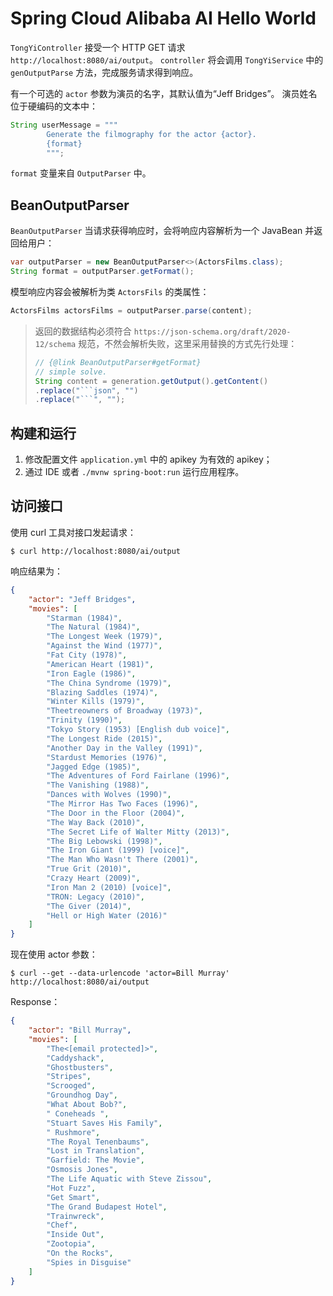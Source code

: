 # Spring Cloud Alibaba AI Hello World

`TongYiController` 接受一个 HTTP GET 请求 `http://localhost:8080/ai/output`。
`controller` 将会调用 `TongYiService` 中的 `genOutputParse` 方法，完成服务请求得到响应。

有一个可选的 `actor` 参数为演员的名字，其默认值为“Jeff Bridges”。 
演员姓名位于硬编码的文本中：

```java
String userMessage = """
        Generate the filmography for the actor {actor}.
        {format}
        """;
```

`format` 变量来自 `OutputParser` 中。

## BeanOutputParser

`BeanOutputParser` 当请求获得响应时，会将响应内容解析为一个 JavaBean 并返回给用户：

```java
var outputParser = new BeanOutputParser<>(ActorsFilms.class);
String format = outputParser.getFormat();
```

模型响应内容会被解析为类 `ActorsFils` 的类属性：

```java
ActorsFilms actorsFilms = outputParser.parse(content);
```

> 返回的数据结构必须符合 `https://json-schema.org/draft/2020-12/schema` 规范，不然会解析失败，这里采用替换的方式先行处理：
> ```java
> // {@link BeanOutputParser#getFormat}
> // simple solve.
> String content = generation.getOutput().getContent()
> .replace("```json", "")
> .replace("```", "");
> ```

## 构建和运行

1. 修改配置文件 `application.yml` 中的 apikey 为有效的 apikey；
2. 通过 IDE 或者 `./mvnw spring-boot:run` 运行应用程序。

## 访问接口

使用 curl 工具对接口发起请求：

```shell
$ curl http://localhost:8080/ai/output
```

响应结果为：

```json
{
    "actor": "Jeff Bridges",
    "movies": [
        "Starman (1984)",
        "The Natural (1984)",
        "The Longest Week (1979)",
        "Against the Wind (1977)",
        "Fat City (1978)",
        "American Heart (1981)",
        "Iron Eagle (1986)",
        "The China Syndrome (1979)",
        "Blazing Saddles (1974)",
        "Winter Kills (1979)",
        "Theetreowners of Broadway (1973)",
        "Trinity (1990)",
        "Tokyo Story (1953) [English dub voice]",
        "The Longest Ride (2015)",
        "Another Day in the Valley (1991)",
        "Stardust Memories (1976)",
        "Jagged Edge (1985)",
        "The Adventures of Ford Fairlane (1996)",
        "The Vanishing (1988)",
        "Dances with Wolves (1990)",
        "The Mirror Has Two Faces (1996)",
        "The Door in the Floor (2004)",
        "The Way Back (2010)",
        "The Secret Life of Walter Mitty (2013)",
        "The Big Lebowski (1998)",
        "The Iron Giant (1999) [voice]",
        "The Man Who Wasn't There (2001)",
        "True Grit (2010)",
        "Crazy Heart (2009)",
        "Iron Man 2 (2010) [voice]",
        "TRON: Legacy (2010)",
        "The Giver (2014)",
        "Hell or High Water (2016)"
    ]
}
```

现在使用 actor 参数：

```shell
$ curl --get --data-urlencode 'actor=Bill Murray' http://localhost:8080/ai/output

```

Response：

```json
{
    "actor": "Bill Murray",
    "movies": [
        "The<[email protected]>",
        "Caddyshack",
        "Ghostbusters",
        "Stripes",
        "Scrooged",
        "Groundhog Day",
        "What About Bob?",
        " Coneheads ",
        "Stuart Saves His Family",
        " Rushmore",
        "The Royal Tenenbaums",
        "Lost in Translation",
        "Garfield: The Movie",
        "Osmosis Jones",
        "The Life Aquatic with Steve Zissou",
        "Hot Fuzz",
        "Get Smart",
        "The Grand Budapest Hotel",
        "Trainwreck",
        "Chef",
        "Inside Out",
        "Zootopia",
        "On the Rocks",
        "Spies in Disguise"
    ]
}
```
